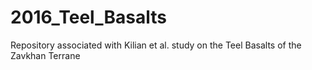 # 2016_Teel_Basalts
Repository associated with Kilian et al. study on the Teel Basalts of the Zavkhan Terrane
